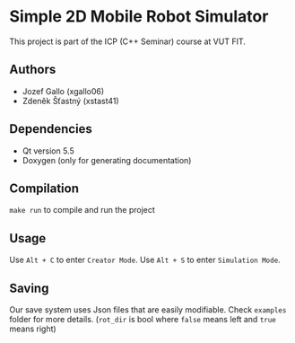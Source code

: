 # Simple 2D Mobile Robot Simulator
This project is part of the ICP (C++ Seminar) course at VUT FIT.

## Authors
- Jozef Gallo (xgallo06)
- Zdeněk Šťastný (xstast41)

## Dependencies
- Qt version 5.5 
- Doxygen (only for generating documentation)

## Compilation
`make run` to compile and run the project

## Usage
Use `Alt + C` to enter `Creator Mode`.
Use `Alt + S` to enter `Simulation Mode`.

## Saving
Our save system uses Json files that are easily modifiable. Check `examples` folder for more details.
(`rot_dir` is bool where `false` means left and `true` means right)